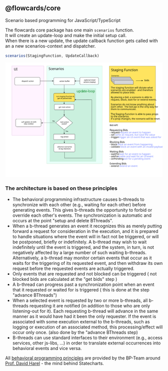 ## @flowcards/core
Scenario based programming for JavaScript/TypeScript

The flowcards core package has one main `scenarios` function.<br/>
It will create an update-loop and make the initial setup call.<br/>
When there is a new update, the update callback function gets called with an a new scenarios-context and dispatcher.<br/>

 ```ts
scenarios(StagingFunction, UpdateCallback)
 ```
 
<img src="/docs/img/update-loop-chart.svg" width="730">

 
 ### The architecture is based on these principles
 - The behavioral programming infrastructure causes b-threads to synchronize with each other (e.g., waiting for each other) before generating events. This gives b-threads the opportunity to forbid or override each other's events. The synchronization is automatic and occurs at the point "setup and delete BThreads".
 - When a b-thread generates an event it recognizes this as merely putting forward a request for consideration in the execution, and it is prepared to handle situations where the event will in fact not be triggered, or will be postponed, briefly or indefinitely. A b-thread may wish to wait indefinitely until the event is triggered, and the system, in turn, is not negatively affected by a large number of such waiting b-threads. Alternatively, a b-thread may monitor certain events that occur as it waits for the triggering of its requested event, and then withdraw its own request before the requested events are actually triggered.
 - Only events that are requested and not blocked can be triggered ( not blocked bids are calculated at the "get bids" step )
 - A b-thread can progress past a synchronization point when an event that it requested or waited for is triggered ( this is done at the step "advance BThreads")
 - When a selected event is requested by two or more b-threads, all b-threads requesting it are notified (in addition to those who are only listening-out for it). Each requesting b-thread will advance in the same manner as it would have had it been the only requester. If the event is associated with some execution external to the b-threads, such as logging or execution of an associated method, this processing/effect will occur only once. (also done by the "advance BThreads step)
 - B-threads can use standard interfaces to their environment (e.g., access services, other js-libs, ...) in order to translate external occurrences into behavioral events and vice versa.

 All [behavioral programming principles](http://www.wisdom.weizmann.ac.il/~bprogram/more.html) are provided by the BP-Team around [Prof. David Harel](http://www.wisdom.weizmann.ac.il/~harel/) - the mind behind Statecharts.
